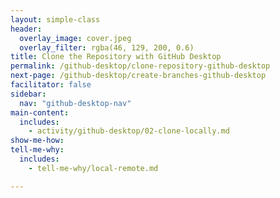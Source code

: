 ```yaml
---
layout: simple-class
header:
  overlay_image: cover.jpeg
  overlay_filter: rgba(46, 129, 200, 0.6)
title: Clone the Repository with GitHub Desktop
permalink: /github-desktop/clone-repository-github-desktop
next-page: /github-desktop/create-branches-github-desktop
facilitator: false
sidebar:
  nav: "github-desktop-nav"
main-content:
  includes:
    - activity/github-desktop/02-clone-locally.md
show-me-how: 
tell-me-why:
  includes:
    - tell-me-why/local-remote.md

---
```

